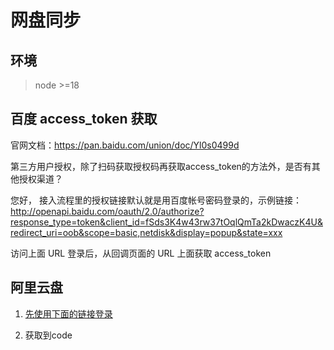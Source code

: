 # 网盘同步

## 环境

> node >=18


## 百度 access_token 获取

官网文档：https://pan.baidu.com/union/doc/Yl0s0499d

第三方用户授权，除了扫码获取授权码再获取access_token的方法外，是否有其他授权渠道？

您好， 接入流程里的授权链接默认就是用百度帐号密码登录的，示例链接： http://openapi.baidu.com/oauth/2.0/authorize?response_type=token&client_id=fSds3K4w43rw37tOqlQmTa2kDwaczK4U&redirect_uri=oob&scope=basic,netdisk&display=popup&state=xxx

访问上面 URL 登录后，从回调页面的 URL 上面获取 access_token

## 阿里云盘

1. [先使用下面的链接登录](https://openapi.alipan.com/oauth/authorize?client_id=36f4121ff0ed4d64b315b7a911f9335d&redirect_uri=oob&scope=user:base,file:all:read,file:all:write
)

2. 获取到code

